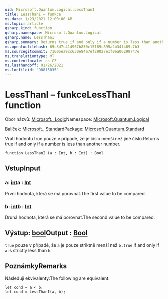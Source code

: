 ```yaml
---
uid: Microsoft.Quantum.Logical.LessThanI
title: LessThanI – funkce
ms.date: 1/23/2021 12:00:00 AM
ms.topic: article
qsharp.kind: function
qsharp.namespace: Microsoft.Quantum.Logical
qsharp.name: LessThanI
qsharp.summary: Returns true if and only if a number is less than another number.
ms.openlocfilehash: 69c3d7c414967b830c15189c895a2b34f409c7b3
ms.sourcegitcommit: 71605ea9cc630e84e7ef29027e1f0ea06299747e
ms.translationtype: MT
ms.contentlocale: cs-CZ
ms.lasthandoff: 01/26/2021
ms.locfileid: "98815835"
---
```

# <a name="lessthani-function"></a><span data-ttu-id="1a85a-102">LessThanI – funkce</span><span class="sxs-lookup"><span data-stu-id="1a85a-102">LessThanI function</span></span>

<span data-ttu-id="1a85a-103">Obor názvů: [Microsoft.. Logic](xref:Microsoft.Quantum.Logical)</span><span class="sxs-lookup"><span data-stu-id="1a85a-103">Namespace: [Microsoft.Quantum.Logical](xref:Microsoft.Quantum.Logical)</span></span>

<span data-ttu-id="1a85a-104">Balíček: [Microsoft.. Standard](https://nuget.org/packages/Microsoft.Quantum.Standard)</span><span class="sxs-lookup"><span data-stu-id="1a85a-104">Package: [Microsoft.Quantum.Standard](https://nuget.org/packages/Microsoft.Quantum.Standard)</span></span>


<span data-ttu-id="1a85a-105">Vrátí hodnotu true pouze v případě, že je číslo menší než jiné číslo.</span><span class="sxs-lookup"><span data-stu-id="1a85a-105">Returns true if and only if a number is less than another number.</span></span>

```qsharp
function LessThanI (a : Int, b : Int) : Bool
```


## <a name="input"></a><span data-ttu-id="1a85a-106">Vstup</span><span class="sxs-lookup"><span data-stu-id="1a85a-106">Input</span></span>

### <a name="a--int"></a><span data-ttu-id="1a85a-107">a: [int](xref:microsoft.quantum.lang-ref.int)</span><span class="sxs-lookup"><span data-stu-id="1a85a-107">a : [Int](xref:microsoft.quantum.lang-ref.int)</span></span>

<span data-ttu-id="1a85a-108">První hodnota, která se má porovnat.</span><span class="sxs-lookup"><span data-stu-id="1a85a-108">The first value to be compared.</span></span>


### <a name="b--int"></a><span data-ttu-id="1a85a-109">b: [int](xref:microsoft.quantum.lang-ref.int)</span><span class="sxs-lookup"><span data-stu-id="1a85a-109">b : [Int](xref:microsoft.quantum.lang-ref.int)</span></span>

<span data-ttu-id="1a85a-110">Druhá hodnota, která se má porovnat.</span><span class="sxs-lookup"><span data-stu-id="1a85a-110">The second value to be compared.</span></span>



## <a name="output--bool"></a><span data-ttu-id="1a85a-111">Výstup: [bool](xref:microsoft.quantum.lang-ref.bool)</span><span class="sxs-lookup"><span data-stu-id="1a85a-111">Output : [Bool](xref:microsoft.quantum.lang-ref.bool)</span></span>

<span data-ttu-id="1a85a-112">`true` pouze v případě, že `a` je pouze striktně menší než `b` .</span><span class="sxs-lookup"><span data-stu-id="1a85a-112">`true` if and only if `a` is strictly less than `b`.</span></span>

## <a name="remarks"></a><span data-ttu-id="1a85a-113">Poznámky</span><span class="sxs-lookup"><span data-stu-id="1a85a-113">Remarks</span></span>

<span data-ttu-id="1a85a-114">Následují ekvivalenty:</span><span class="sxs-lookup"><span data-stu-id="1a85a-114">The following are equivalent:</span></span>

```qsharp
let cond = a < b;
let cond = LessThanI(a, b);
```